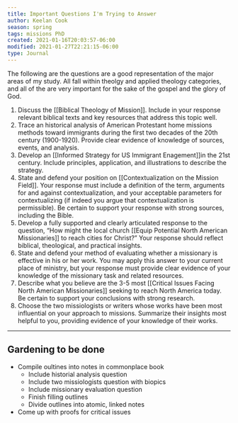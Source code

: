 ```yaml
---
title: Important Questions I'm Trying to Answer
author: Keelan Cook
season: spring
tags: missions PhD
created: 2021-01-16T20:03:57-06:00
modified: 2021-01-27T22:21:15-06:00
type: Journal
---
```


The following are the questions are a good representation of the major areas of my study. All fall within theolgy and applied theology categories, and all of the are very important for the sake of the gospel and the glory of God. 

1. Discuss the [[Biblical Theology of Mission]]. Include in your response relevant biblical texts and key resources that address this topic well.
2. Trace an historical analysis of American Protestant home missions methods toward immigrants during the first two decades of the 20th century (1900-1920). Provide clear evidence of knowledge of sources, events, and analysis.
3. Develop an [[Informed Strategy for US Immigrant Enagement]]in the 21st century. Include principles, application, and illustrations to describe the strategy.
4. State and defend your position on [[Contextualization on the Mission Field]]. Your response must include a definition of the term, arguments for and against contextualization, and your acceptable parameters for contextualizing (if indeed you argue that contextualization is permissible). Be certain to support your response with strong sources, including the Bible.
5. Develop a fully supported and clearly articulated response to the question, “How might the local church [[Equip Potential North American Missionaries]] to reach cities for Christ?” Your response should reflect biblical, theological, and practical insights.
6. State and defend your method of evaluating whether a missionary is effective in his or her work. You may apply this answer to your current place of ministry, but your response must provide clear evidence of your knowledge of the missionary task and related resources.
7. Describe what you believe are the 3-5 most [[Critical Issues Facing North American Missionaries]] seeking to reach North America today. Be certain to support your conclusions with strong research.
8. Choose the two missiologists or writers whose works have been most influential on your approach to missions. Summarize their insights most helpful to you, providing evidence of your knowledge of their works.


---
## Gardening to be done
* Compile oultines into notes in commonplace book
  * Include historial analysis question
  * Include two missiologists question with biopics
  * Include missionary evaluation question
  * Finish filling outlines
  * Divide outlines into atomic, linked notes
* Come up with proofs for critical issues